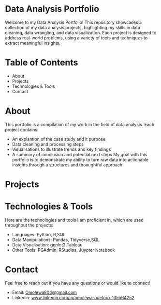 # Data Analysis Portfolio
Welcome to my Data Analysis Portfolio! This repository showcases a collection of my data analysis projects, highlighting my skills in data cleaning, data wrangling, and data visualization. Each project is designed to address real-world problems, using a variety of tools and techniques to extract meaningful insights.

# Table of Contents
* About
* Projects
* Technologies & Tools
* Contact

 # About
 This portfolio is a compilation of my work in the field of data analysis. Each project contains:
 * An explantion of the case study and it purpose
 * Data cleaning and processing steps
 * Visualisations to illustrate trends and key findings
 * A summary of conclusion and potential next steps
My goal with this portfolio is to demonstrate my ability to turn raw data into actionable insights through a structures and thouughtful approach.

# Projects


# Technologies & Tools
Here are the technologies and tools I am proficient in, which are used throughout the projects:
* Languages: Python, R,SQL
* Data Manipulations: Pandas, Tidyverse,SQL
* Data Visualisation: ggplot2,Tableau
* Other Tools: PGAdmin, RStudios, Juypter Notebook

# Contact
Feel free to reach out if you have any questions or would like to connect!
* Email: Omolewa804@gmail.com
* Linkedin: www.linkedin.com/in/omolewa-adetoro-135b64252
